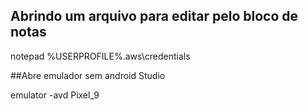 ## Abrindo um arquivo para editar pelo bloco de notas

notepad %USERPROFILE%\.aws\credentials

##Abre emulador sem android Studio

emulator -avd Pixel_9

